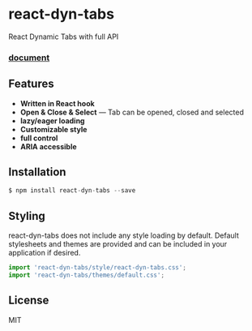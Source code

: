 # react-dyn-tabs
React Dynamic Tabs with full API

### [document](https://github.com/dev-javascript/react-dyn-tabs/)



## Features

* **Written in React hook**
* **Open & Close & Select** — Tab can be opened, closed and selected
* **lazy/eager loading**
* **Customizable style**
* **full control**
* **ARIA accessible**


## Installation

```js
$ npm install react-dyn-tabs --save
```


## Styling
react-dyn-tabs does not include any style loading by default. Default stylesheets and themes are provided and can be included in your application if desired.

```js
import 'react-dyn-tabs/style/react-dyn-tabs.css';
import 'react-dyn-tabs/themes/default.css';
```


## License

MIT
